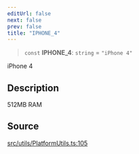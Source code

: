 ```yaml
---
editUrl: false
next: false
prev: false
title: "IPHONE_4"
---
```


> `const` **IPHONE\_4**: `string` = `"iPhone 4"`

iPhone 4

## Description

512MB RAM

## Source

[src/utils/PlatformUtils.ts:105](https://github.com/relishinc/dill-pixel/blob/543438455c9a47928084300159416186c2aa1095/src/utils/PlatformUtils.ts#L105)
